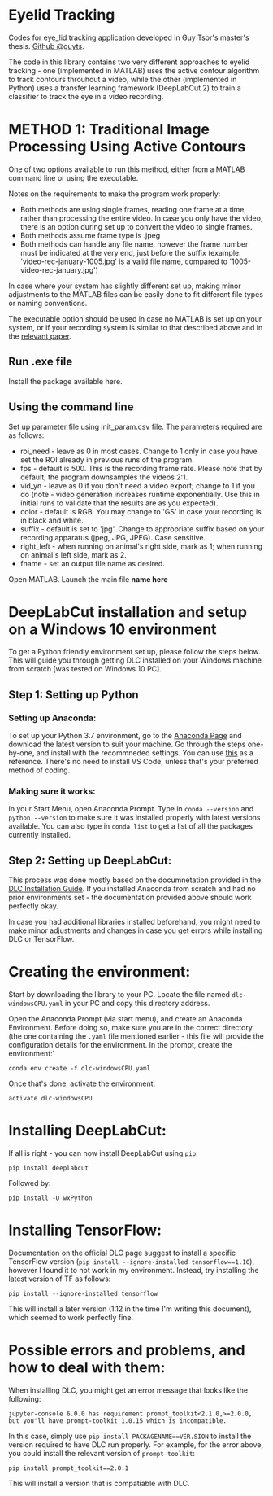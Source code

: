 # Eyelid Tracking
Codes for eye_lid tracking application developed in Guy Tsor's master's thesis.
[Github @guyts](https://github.com/guyts).

The code in this library contains two very different approaches to eyelid tracking - one (implemented in MATLAB) uses the active contour algorithm to track contours throuhout a video, while the other (implemented in Python) uses a transfer learning framework (DeepLabCut 2) to train a classifier to track the eye in a video recording.

# METHOD 1: Traditional Image Processing Using Active Contours

One of two options available to run this method, either from a MATLAB command line or using the executable. 

Notes on the requirements to make the program work properly:

* Both methods are using single frames, reading one frame at a time, rather than processing the entire video. In case you only have the video, there is an option during set up to convert the video to single frames.
* Both methods assume frame type is .jpeg
* Both methods can handle any file name, however the frame number must be indicated at the very end, just before the suffix (example: 'video-rec-january-1005.jpg' is a valid file name, compared to '1005-video-rec-january.jpg')

In case where your system has slightly different set up, making minor adjustments to the MATLAB files can be easily done to fit different file types or naming conventions.

The executable option should be used in case no MATLAB is set up on your system, or if your recording system is similar to that described above and in the [relevant paper](https://www.researchgate.net/publication/328984007_Eyelid_and_Blink_Tracking_in_an_Animal_Model_of_Facial_Palsy).


## Run .exe file

Install the package available here.

## Using the command line

Set up parameter file using init_param.csv file. The parameters required are as follows:
* roi_need - leave as 0 in most cases. Change to 1 only in case you have set the ROI already in previous runs of the program.
* fps - default is 500. This is the recording frame rate. Please note that by default, the program downsamples the videos 2:1.
* vid_yn - leave as 0 if you don't need a video export; change to 1 if you do (note - video generation increases runtime exponentially. Use this in initial runs to validate that the results are as you expected).
* color - default is RGB. You may change to 'GS' in case your recording is in black and white.
* suffix - default is set to 'jpg'. Change to appropriate suffix based on your recording apparatus (jpeg, JPG, JPEG). Case sensitive.
* right_left - when running on animal's right side, mark as 1; when running on animal's left side, mark as 2.
* fname - set an output file name as desired.

Open MATLAB.
Launch the main file __name here__ 



# DeepLabCut installation and setup on a Windows 10 environment

To get a Python friendly environment set up, please follow the steps below. This will guide you through getting DLC installed on your Windows machine from scratch [was tested on Windows 10 PC].

## Step 1: Setting up Python

### Setting up Anaconda:

To set up your Python 3.7 environment, go to the [Anaconda Page](https://www.anaconda.com/download/) and download the latest version to suit your machine.
Go through the steps one-by-one, and install with the recommneded settings. You can use [this](https://www.datacamp.com/community/tutorials/installing-anaconda-windows) as a reference. There's no need to install VS Code, unless that's your preferred method of coding.

### Making sure it works:

In your Start Menu, open Anaconda Prompt. Type in `conda --version` and `python --version` to make sure it was installed properly with latest versions available. 
You can also type in `conda list` to get a list of all the packages currently installed. 

## Step 2: Setting up DeepLabCut:

This process was done mostly based on the documnetation provided in the [DLC Installation Guide](https://github.com/AlexEMG/DeepLabCut/blob/master/docs/installation.md). If you installed Anaconda from scratch and had no prior environments set - the documentation provided above should work perfectly okay.

In case you had additional libraries installed beforehand, you might need to make minor adjustments and changes in case you get errors while installing DLC or TensorFlow.

# Creating the environment:

Start by downloading the library to your PC. Locate the file named `dlc-windowsCPU.yaml` in your PC and copy this directory address.

Open the Anaconda Prompt (via start menu), and create an Anaconda Environment. Before doing so, make sure you are in the correct directory (the one containing the `.yaml` file mentioned earlier - this file will provide the configuration details for the environment.
In the prompt, create the environment:'

`conda env create -f dlc-windowsCPU.yaml`

Once that's done, activate the environment:

`activate dlc-windowsCPU`

# Installing DeepLabCut:

If all is right - you can now install DeepLabCut using `pip`:

`pip install deeplabcut`

Followed by:

`pip install -U wxPython`

# Installing TensorFlow:

Documentation on the official DLC page suggest to install a specific TensorFlow version (`pip install --ignore-installed tensorflow==1.10`), however I found it to not work in my environment. Instead, try installing the latest version of TF as follows:

`pip install --ignore-installed tensorflow`

This will install a later version (1.12 in the time I'm writing this document), which seemed to work perfectly fine.

# Possible errors and problems, and how to deal with them:

When installing DLC, you might get an error message that looks like the following:

`jupyter-console 6.0.0 has requirement prompt_toolkit<2.1.0,>=2.0.0, but you'll have prompt-toolkit 1.0.15 which is incompatible.`

In this case, simply use `pip install PACKAGENAME==VER.SION` to install the version required to have DLC run properly. For example, for the error above, you could install the relevant version of `prompt-toolkit`:

`pip install prompt_toolkit==2.0.1`

This will install a version that is compatiable with DLC.

